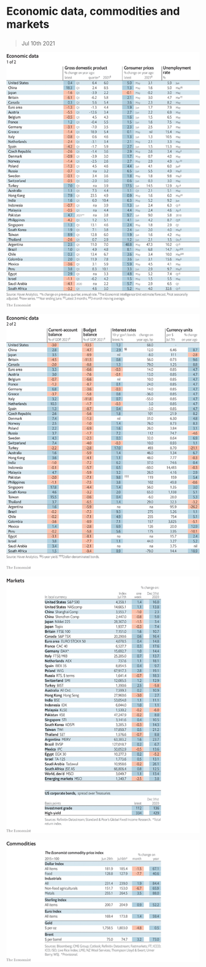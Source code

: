 ###### 

# Economic data, commodities and markets 

#####  

> Jul 10th 2021 

![image](images/20210710_INT101.png) 


![image](images/20210710_INT102.png) 


![image](images/20210710_INT201.png) 


![image](images/20210710_INT401.png) 


